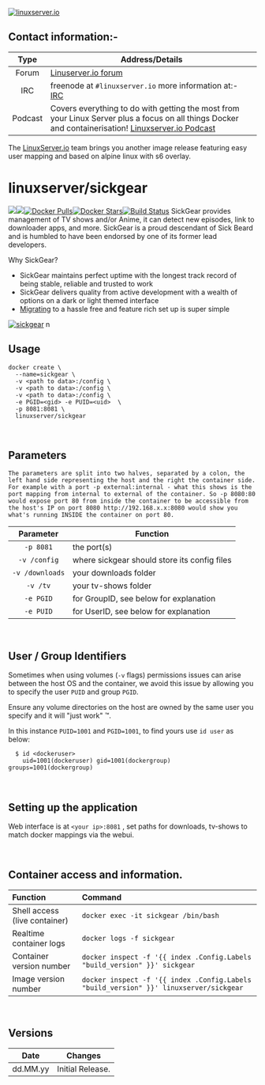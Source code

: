 [linuxserverurl]: https://linuxserver.io
[forumurl]: https://forum.linuxserver.io
[ircurl]: https://www.linuxserver.io/irc/
[podcasturl]: https://www.linuxserver.io/podcast/
[appurl]: https://github.com/SickGear/SickGear
[hub]: https://hub.docker.com/r/linuxserver/sickgear/


[![linuxserver.io](https://raw.githubusercontent.com/linuxserver/docker-templates/master/linuxserver.io/img/linuxserver_medium.png?v=4&s=4000)][linuxserverurl]


## Contact information:- 

| Type | Address/Details | 
| :---: | --- |
| Forum | [Linuserver.io forum][forumurl] |
| IRC | freenode at `#linuxserver.io` more information at:- [IRC][ircurl]
| Podcast | Covers everything to do with getting the most from your Linux Server plus a focus on all things Docker and containerisation! [Linuxserver.io Podcast][podcasturl] |


The [LinuxServer.io][linuxserverurl] team brings you another image release featuring easy user mapping and based on alpine linux with s6 overlay.

# linuxserver/sickgear
[![](https://images.microbadger.com/badges/version/linuxserver/sickgear.svg)](https://microbadger.com/images/linuxserver/sickgear "Get your own version badge on microbadger.com")[![](https://images.microbadger.com/badges/image/linuxserver/sickgear.svg)](https://microbadger.com/images/linuxserver/sickgear "Get your own image badge on microbadger.com")[![Docker Pulls](https://img.shields.io/docker/pulls/linuxserver/sickgear.svg)][hub][![Docker Stars](https://img.shields.io/docker/stars/linuxserver/sickgear.svg)][hub][![Build Status](https://ci.linuxserver.io/buildStatus/icon?job=Docker-Builders/x86-64/x86-64-sickgear)](https://ci.linuxserver.io/job/Docker-Builders/job/x86-64/job/x86-64-sickgear/)
SickGear provides management of TV shows and/or Anime, it can detect new episodes, link to downloader apps, and more.  SickGear is a proud descendant of Sick Beard and is humbled to have been endorsed by one of its former lead developers.  

Why SickGear?  
* SickGear maintains perfect uptime with the longest track record of being stable, reliable and trusted to work
* SickGear delivers quality from active development with a wealth of options on a dark or light themed interface
* [Migrating](https://github.com/SickGear/SickGear/wiki/Install-SickGear-%5B0%5D-Migrate) to a hassle free and feature rich set up is super simple

[![sickgear](https://raw.githubusercontent.com/wiki/SickGear/SickGear.Wiki/images/SickGearLogo.png)][appurl]
n&nbsp;

## Usage

```
docker create \
  --name=sickgear \
  -v <path to data>:/config \
  -v <path to data>:/config \
  -v <path to data>:/config \
  -e PGID=<gid> -e PUID=<uid>  \
  -p 8081:8081 \
  linuxserver/sickgear
```

&nbsp;

## Parameters

`The parameters are split into two halves, separated by a colon, the left hand side representing the host and the right the container side. 
For example with a port -p external:internal - what this shows is the port mapping from internal to external of the container.
So -p 8080:80 would expose port 80 from inside the container to be accessible from the host's IP on port 8080
http://192.168.x.x:8080 would show you what's running INSIDE the container on port 80.`



| Parameter | Function |
| :---: | --- |
| `-p 8081` | the port(s) |
| `-v /config` | where sickgear should store its config files |
| `-v /downloads` | your downloads folder |
| `-v /tv` | your tv-shows folder |
| `-e PGID` | for GroupID, see below for explanation |
| `-e PUID` | for UserID, see below for explanation |

&nbsp;

## User / Group Identifiers

Sometimes when using volumes (`-v` flags) permissions issues can arise between the host OS and the container, we avoid this issue by allowing you to specify the user `PUID` and group `PGID`.

Ensure any volume directories on the host are owned by the same user you specify and it will "just work" &trade;.

In this instance `PUID=1001` and `PGID=1001`, to find yours use `id user` as below:

```
  $ id <dockeruser>
    uid=1001(dockeruser) gid=1001(dockergroup) groups=1001(dockergroup)
```

&nbsp;

## Setting up the application

Web interface is at `<your ip>:8081` , set paths for downloads, tv-shows to match docker mappings via the webui.

&nbsp;

## Container access and information.

| Function | Command |
| :--- | :--- |
| Shell access (live container) | `docker exec -it sickgear /bin/bash` |
| Realtime container logs | `docker logs -f sickgear` |
| Container version number | `docker inspect -f '{{ index .Config.Labels "build_version" }}' sickgear` |
| Image version number |  `docker inspect -f '{{ index .Config.Labels "build_version" }}' linuxserver/sickgear` |

&nbsp;

## Versions

|  Date | Changes |
| :---: | --- |
| dd.MM.yy |  Initial Release. |
